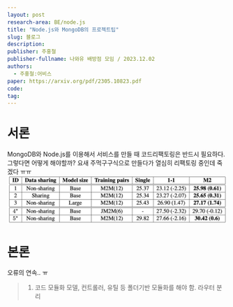 ```yaml
---
layout: post
research-area: BE/node.js
title: "Node.js와 MongoDB의 프로젝트팁"
slug: 블로그
description: 
publisher: 주홍철
publisher-fullname: 나와유 배방점 모임 / 2023.12.02
authors:
  - 주홍철:어비스  
paper: https://arxiv.org/pdf/2305.10823.pdf
code: 
tag:
---
```


# 서론

MongoDB와 Node.js를 이용해서 서비스를 만들 때 코드리팩토링은 반드시 필요하다. 그렇다면 어떻게 해야할까?  요새 주먹구구식으로 만들다가 열심히 리팩토링 중인데 죽겠다 ㅠㅠ  
![Alt text](/assets/img/001.png)  
# 본론
오류의 연속.. ㅠ  
> 1. 코드 모듈화
모델, 컨트롤러, 유틸 등 폴더기반 모듈화를 해야 함.  라우터 분리  
